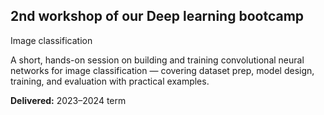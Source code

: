 ## 2nd workshop of our Deep learning bootcamp
Image classification

A short, hands-on session on building and training convolutional neural networks for image classification — covering dataset prep, model design, training, and evaluation with practical examples.

**Delivered:** 2023–2024 term